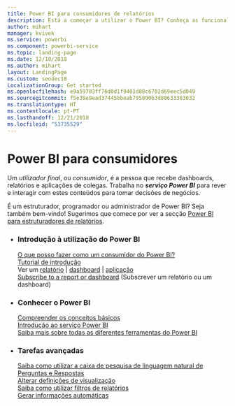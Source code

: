 ```yaml
---
title: Power BI para consumidores de relatórios
description: Está a começar a utilizar o Power BI? Conheça as funcionalidades e capacidades do Power BI, e veja o que pode fazer com elas como consumidor ou utilizador final do Power BI.
author: mihart
manager: kvivek
ms.service: powerbi
ms.component: powerbi-service
ms.topic: landing-page
ms.date: 12/10/2018
ms.author: mihart
layout: LandingPage
ms.custom: seodec18
LocalizationGroup: Get started
ms.openlocfilehash: e9a59703ff76d0d1f9401d80c6702d69eec5d049
ms.sourcegitcommit: f5e39e9ead37445bbeab795890b3d80633383032
ms.translationtype: HT
ms.contentlocale: pt-PT
ms.lasthandoff: 12/21/2018
ms.locfileid: "53735529"
---
```

# <a name="power-bi-for-consumers"></a>Power BI para consumidores
Um *utilizador final*, ou *consumidor*, é a pessoa que recebe dashboards, relatórios e aplicações de colegas. Trabalha no ***serviço Power BI*** para rever e interagir com estes conteúdos para tomar decisões de negócios.

É um estruturador, programador ou administrador de Power BI? Seja também bem-vindo! Sugerimos que comece por ver a secção [Power BI para estruturadores de relatórios](../power-bi-creator-landing.md).

<ul class="panelContent cardsF"> 
              <li> 
                             <div class="cardSize"> 
                                           <div class="cardPadding"> 
                                                          <div class="card"> 
                                                                        <div class="cardText"> 
                                                                                      <h3>Introdução à utilização do Power BI</h3> 
                                                                                      <p></p>
                                                                                            <a href="end-user-consumer.md">O que posso fazer como um consumidor do Power BI?</a><br/> 
                                                                                            <a href="../service-get-started.md">Tutorial de introdução</a><br/>
Ver um <a href="end-user-report-open.md">relatório</a> | <a href="end-user-dashboard-open.md">dashboard</a> | <a href="end-user-apps.md">aplicação</a><br/> 
                                                                                            <!--<a href="end-user-collaborate.md">Collaborate</a><br/> -->
                                                                                            <a href="end-user-subscribe.md">Subscribe to a report or dashboard</a> (Subscrever um relatório ou um dashboard)<br/> 
                                                                        </div> 
                                                          </div> 
                                           </div> 
                             </div> 
              </li>
              <li> 
                             <div class="cardSize"> 
                                           <div class="cardPadding"> 
                                                          <div class="card"> 
                                                                        <div class="cardText"> 
                                                                                      <h3>Conhecer o Power BI</h3> 
                                                                                      <p></p>
                                                                                            <a href="end-user-basic-concepts.md">Compreender os conceitos básicos</a><br/>
                                                                                            <a href="end-user-experience.md">Introdução ao serviço Power BI</a><br/> 
                                                                                            <a href="../power-bi-overview.md">Saiba mais sobre todas as diferentes ferramentas do Power BI</a><br/> 
                                                                                            <!--<a href="end-user-faq.md">FAQ: Frequently Asked Questions</a> -->
                                                                        </div> 
                                                          </div> 
                                           </div> 
                             </div> 
              </li>
              <li> 
                             <div class="cardSize"> 
                                           <div class="cardPadding"> 
                                                          <div class="card"> 
                                                                        <div class="cardText"> 
                                                                                      <h3>Tarefas avançadas</h3> 
                                                                                      <p></p>
                                                                                            <a href="end-user-q-and-a.md">Saiba como utilizar a caixa de pesquisa de linguagem natural de Perguntas e Respostas</a><br/> 
                                                                                            <a href="end-user-focus.md">Alterar definições de visualização</a><br/> 
                                                                                            <a href="end-user-report-filter.md">Saiba como utilizar filtros de relatórios</a><br> 
                                                                                            <a href="end-user-insights.md">Gerar informações automáticas</a><br/> 
                                                                        </div> 
                                                          </div> 
                                           </div> 
                             </div> 
              </li>
</ul>



